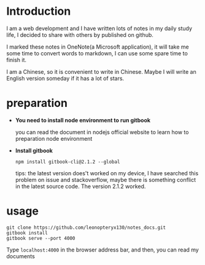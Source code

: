 # Introduction

I am a web development and I have written lots of notes in my daily study life, I decided to share with others by published on github.

I marked these notes in OneNote(a Microsoft application), it will take me some time to convert words to markdown, I can use some spare time to finish it.

I am a Chinese, so it is convenient to write in Chinese. Maybe I will write an English version someday if it has a lot of stars.

# preparation
 - **You need to install node environment to run gitbook**

    you can read the document in nodejs official website to learn how to preparation node environment
 - **Install gitbook**
    ```
    npm install gitbook-cli@2.1.2 --global
    ```
    tips: the latest version does't worked on my device, I have searched this problem on issue and stackoverflow, maybe there is something conflict in the latest source code. The version 2.1.2 worked.

# usage
```
git clone https://github.com/leonopteryx130/notes_docs.git
gitbook install
gitbook serve --port 4000
```
Type ```localhost:4000``` in the browser address bar, and then, you can read my documents